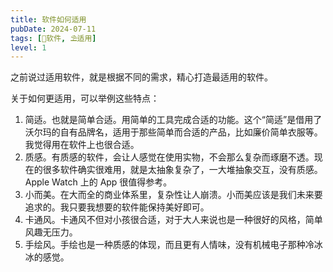 ```yaml
---
title: 软件如何适用
pubDate: 2024-07-11
tags: [💾软件, ⛱️适用]
level: 1
---
```


之前说过适用软件，就是根据不同的需求，精心打造最适用的软件。

关于如何更适用，可以举例这些特点：

1. 简适。也就是简单合适。用简单的工具完成合适的功能。这个“简适”是借用了沃尔玛的自有品牌名，适用于那些简单而合适的产品，比如廉价简单衣服等。我觉得用在软件上也很合适。
2. 质感。有质感的软件，会让人感觉在使用实物，不会那么复杂而琢磨不透。现在的很多软件确实很难用，就是太抽象复杂了，一大堆抽象交互，没有质感。Apple Watch 上的 App 很值得参考。
3. 小而美。在大而全的商业体系里，复杂性让人崩溃。小而美应该是我们未来要追求的。我只要我想要的软件能保持美好即可。
4. 卡通风。卡通风不但对小孩很合适，对于大人来说也是一种很好的风格，简单风趣无压力。
5. 手绘风。手绘也是一种质感的体现，而且更有人情味，没有机械电子那种冷冰冰的感觉。
